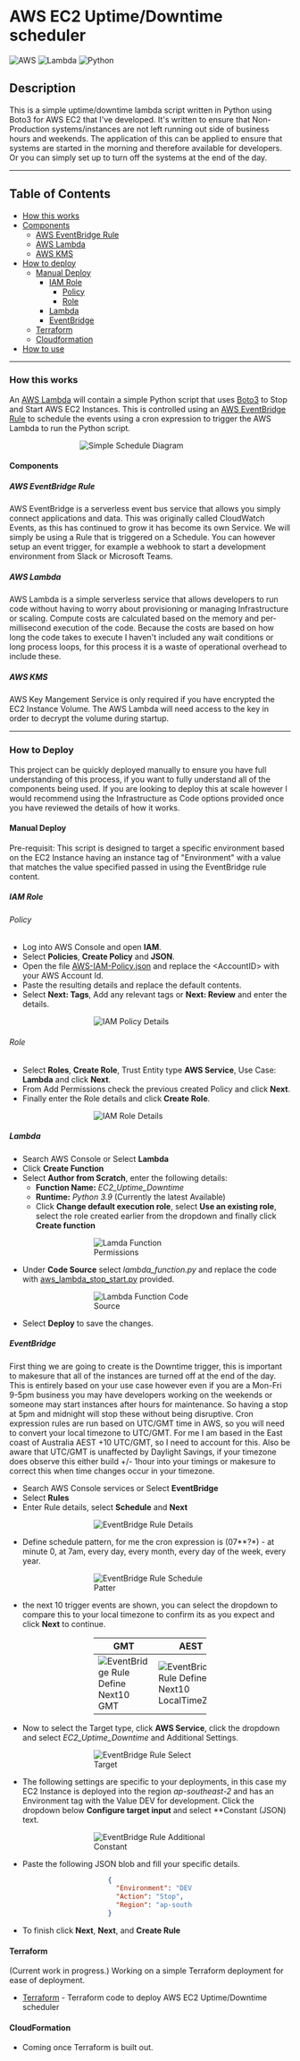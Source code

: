 # AWS EC2 Uptime/Downtime scheduler

 ![AWS](https://img.shields.io/badge/amazon_web_services-ff9900?style=for-the-badge&logo=amazonaws&logoColor=white) ![Lambda](https://img.shields.io/badge/aws_lambda-ff9900?style=for-the-badge&logo=awslambda&logoColor=white) ![Python](https://img.shields.io/badge/python-3776ab?style=for-the-badge&logo=python&logoColor=yellow)

## Description

This is a simple uptime/downtime lambda script written in Python using Boto3 for AWS EC2 that I've developed. It's written to ensure that Non-Production systems/instances are not left running out side of business hours and weekends.
The application of this can be applied to ensure that systems are started in the morning and therefore available for developers. Or you can simply set up to turn off the systems at the end of the day.

---

## Table of Contents

* [How this works](#how-this-works)
* [Components](#components)
  * [AWS EventBridge Rule](#aws-eventbridge-rule)
  * [AWS Lambda](#aws-lambda)
  * [AWS KMS](#aws-kms)
* [How to deploy](#how-to-deploy)
  * [Manual Deploy](#manual-deploy)
    * [IAM Role](#iam-role)
      * [Policy](#policy)
      * [Role](#role)
    * [Lambda](#lambda)
    * [EventBridge](#eventbridge)
  * [Terraform](#terraform)
  * [Cloudformation](#cloudformation)
* [How to use](#how-to-use)

---

### How this works

An [AWS Lambda](https://aws.amazon.com/lambda/) will contain a simple Python script that uses [Boto3](https://boto3.amazonaws.com/v1/documentation/api/latest/index.html) to Stop and Start AWS EC2 Instances. This is controlled using an [AWS EventBridge Rule](https://docs.aws.amazon.com/eventbridge/latest/userguide/eb-rules.html) to schedule the events using a cron expression to trigger the AWS Lambda to run the Python script.

<div style="margin-left: auto;
            margin-right: auto;
            width: 50%">

![Simple Schedule Diagram](./images/Schedule-Uptime_Downtime.drawio.png?raw-true)
</div>

#### Components

##### AWS EventBridge Rule

AWS EventBridge is a serverless event bus service that allows you simply connect applications and data. This was originally called CloudWatch Events, as this has continued to grow it has become its own Service. We will simply be using a Rule that is triggered on a Schedule. You can however setup an event trigger, for example a webhook to start a development environment from Slack or Microsoft Teams.

##### AWS Lambda

AWS Lambda is a simple serverless service that allows developers to run code without having to worry about provisioning or managing Infrastructure or scaling. Compute costs are calculated based on the memory and per-millisecond execution of the code. Because the costs are based on how long the code takes to execute I haven't included any wait conditions or long process loops, for this process it is a waste of operational overhead to include these.

##### AWS KMS

AWS Key Mangement Service is only required if you have encrypted the EC2 Instance Volume. The AWS Lambda will need access to the key in order to decrypt the volume during startup.

---

### How to Deploy

This project can be quickly deployed manually to ensure you have full understanding of this process, if you want to fully understand all of the components being used. If you are looking to deploy this at scale however I would recommend using the Infrastructure as Code options provided once you have reviewed the details of how it works.

#### Manual Deploy

Pre-requisit: This script is designed to target a specific environment based on the EC2 Instance having an instance tag of "Environment" with a value that matches the value specified passed in using the EventBridge rule content.

##### IAM Role

###### Policy

* Log into AWS Console and open **IAM**.
* Select **Policies**, **Create Policy** and **JSON**.
* Open the file [AWS-IAM-Policy.json](AWS-IAM-Policy.json) and replace the \<AccountID> with your AWS Account Id.
* Paste the resulting details and replace the default contents.
* Select **Next: Tags**, Add any relevant tags or **Next: Review** and enter the details.

<div style="margin-left: auto;
            margin-right: auto;
            width: 40%">

![IAM Policy Details](./images/iam-policy-review.png)
</div>

###### Role

* Select **Roles**, **Create Role**, Trust Entity type **AWS Service**, Use Case: **Lambda** and click **Next**.
* From Add Permissions check the previous created Policy and click **Next**.
* Finally enter the Role details and click **Create Role**.

<div style="margin-left: auto;
            margin-right: auto;
            width: 40%">

![IAM Role Details](./images/iam-role-review.png)
</div>

##### Lambda

* Search AWS Console or Select **Lambda**
* Click **Create Function**
* Select **Author from Scratch**, enter the following details:
  * **Function Name:** *EC2_Uptime_Downtime*
  * **Runtime:** *Python 3.9* (Currently the latest Available)
  * Click **Change default execution role**, select **Use an existing role**, select the role created earlier from the dropdown and finally click **Create function**

<div style="margin-left: auto;
            margin-right: auto;
            width: 40%">

![Lamda Function Permissions](./images/lambda-function-permissions.png)
</div>

* Under **Code Source** select *lambda_function.py* and replace the code with [aws_lambda_stop_start.py](./aws_lambda_stop_start.py) provided.

<div style="margin-left: auto;
            margin-right: auto;
            width: 40%">

![Lambda Function Code Source](./images/lambda-function-code-source.png)
</div>

* Select **Deploy** to save the changes.

##### EventBridge

First thing we are going to create is the Downtime trigger, this is important to makesure that all of the instances are turned off at the end of the day.
This is entirely based on your use case however even if you are a Mon-Fri 9-5pm business you may have developers working on the weekends or someone may start instances after hours for maintenance. So having a stop at 5pm and midnight will stop these without being disruptive.
Cron expression rules are run based on UTC/GMT time in AWS, so you will need to convert your local timezone to UTC/GMT. For me I am based in the East coast of Australia AEST +10 UTC/GMT, so I need to account for this. Also be aware that UTC/GMT is unaffected by Daylight Savings, if your timezone does observe this either build +/- 1hour into your timings or makesure to correct this when time changes occur in your timezone.

* Search AWS Console services or Select **EventBridge**
* Select **Rules**
* Enter Rule details, select **Schedule** and **Next**

<div style="margin-left: auto;
            margin-right: auto;
            width: 40%">

![EventBridge Rule Details](./images/eventbridge-rule-define-rule-detail.png)
</div>

* Define schedule pattern, for me the cron expression is (07\*\*\?\*) - at minute 0, at 7am, every day, every month, every day of the week, every year.

<div style="margin-left: auto;
            margin-right: auto;
            width: 40%">

![EventBridge Rule Schedule Patter](./images/eventbridge-rule-define-rule-schedule.png)
</div>

* the next 10 trigger events are shown, you can select the dropdown to compare this to your local timezone to confirm its as you expect and click **Next** to continue.

<div style="margin-left: auto;
            margin-right: auto;
            width: 40%">

| GMT | AEST |
|-----|------|
|![EventBridge Rule Define Next10 GMT](./images/eventbridge-rule-define-rule-next10-gmt.png) | ![EventBridge Rule Define Next10 LocalTimeZone](./images/eventbridge-rule-define-rule-next10-ltz.png)
</div>

* Now to select the Target type, click **AWS Service**, click the dropdown and select *EC2_Uptime_Downtime* and Additional Settings.

<div style="margin-left: auto;
            margin-right: auto;
            width: 40%">

![EventBridge Rule Select Target](./images/eventbridge-rule-select-target.png)
</div>

* The following settings are specific to your deployments, in this case my EC2 Instance is deployed into the region *ap-southeast-2* and has an Environment tag with the Value DEV for development. Click the dropdown below **Configure target input** and select **Constant (JSON) text.

<div style="margin-left: auto;
            margin-right: auto;
            width: 40%">

![EventBridge Rule Additional Constant](./images/eventbridge-rule-select-target-additional-constant-json.png)
</div>

* Paste the following JSON blob and fill your specific details.

<div style="margin-left: auto;
            margin-right: auto;
            width: 30%">

```json
{
  "Environment": "DEV",
  "Action": "Stop",
  "Region": "ap-southeast-2"
}
```

</div>

* To finish click **Next**, **Next**, and **Create Rule**

#### Terraform

(Current work in progress.)
Working on a simple Terraform deployment for ease of deployment.

* [Terraform](./uptime_downtime/terraform/README.md) - Terraform code to deploy AWS EC2 Uptime/Downtime scheduler

#### CloudFormation

* Coming once Terraform is built out.
